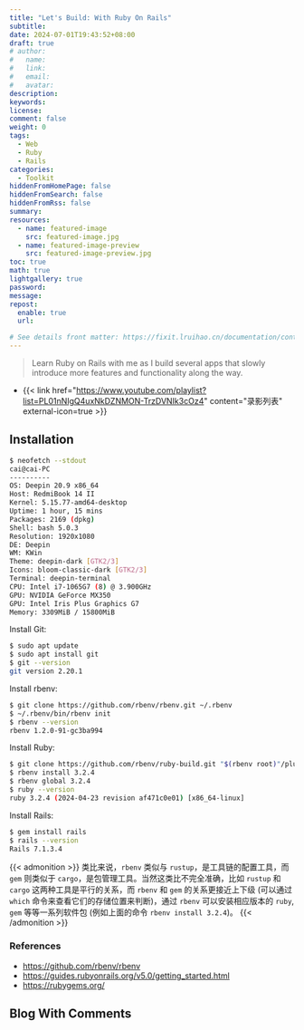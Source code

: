 ```yaml
---
title: "Let's Build: With Ruby On Rails"
subtitle:
date: 2024-07-01T19:43:52+08:00
draft: true
# author:
#   name:
#   link:
#   email:
#   avatar:
description:
keywords:
license:
comment: false
weight: 0
tags:
  - Web
  - Ruby
  - Rails
categories:
  - Toolkit
hiddenFromHomePage: false
hiddenFromSearch: false
hiddenFromRss: false
summary:
resources:
  - name: featured-image
    src: featured-image.jpg
  - name: featured-image-preview
    src: featured-image-preview.jpg
toc: true
math: true
lightgallery: true
password:
message:
repost:
  enable: true
  url:

# See details front matter: https://fixit.lruihao.cn/documentation/content-management/introduction/#front-matter
---
```


> Learn Ruby on Rails with me as I build several apps that slowly introduce more features and functionality along the way. 

<!--more-->

- {{< link href="https://www.youtube.com/playlist?list=PL01nNIgQ4uxNkDZNMON-TrzDVNIk3cOz4" content="录影列表" external-icon=true >}}

## Installation

```bash
$ neofetch --stdout
cai@cai-PC 
---------- 
OS: Deepin 20.9 x86_64 
Host: RedmiBook 14 II 
Kernel: 5.15.77-amd64-desktop 
Uptime: 1 hour, 15 mins 
Packages: 2169 (dpkg) 
Shell: bash 5.0.3 
Resolution: 1920x1080 
DE: Deepin 
WM: KWin 
Theme: deepin-dark [GTK2/3] 
Icons: bloom-classic-dark [GTK2/3] 
Terminal: deepin-terminal 
CPU: Intel i7-1065G7 (8) @ 3.900GHz 
GPU: NVIDIA GeForce MX350 
GPU: Intel Iris Plus Graphics G7 
Memory: 3309MiB / 15800MiB 
```

Install Git:

```bash
$ sudo apt update
$ sudo apt install git
$ git --version
git version 2.20.1
```

Install rbenv:

```bash
$ git clone https://github.com/rbenv/rbenv.git ~/.rbenv
$ ~/.rbenv/bin/rbenv init
$ rbenv --version 
rbenv 1.2.0-91-gc3ba994
```

Install Ruby:

```bash
$ git clone https://github.com/rbenv/ruby-build.git "$(rbenv root)"/plugins/ruby-build
$ rbenv install 3.2.4
$ rbenv global 3.2.4
$ ruby --version
ruby 3.2.4 (2024-04-23 revision af471c0e01) [x86_64-linux]
```

Install Rails:

```bash
$ gem install rails
$ rails --version
Rails 7.1.3.4
```

{{< admonition >}}
类比来说，`rbenv` 类似与 `rustup`，是工具链的配置工具，而 `gem` 则类似于 `cargo`，是包管理工具。当然这类比不完全准确，比如 `rustup` 和 `cargo` 这两种工具是平行的关系，而 `rbenv` 和 `gem` 的关系更接近上下级 (可以通过 `which` 命令来查看它们的存储位置来判断)，通过 `rbenv` 可以安装相应版本的 `ruby`, `gem` 等等一系列软件包 (例如上面的命令 `rbenv install 3.2.4`)。
{{< /admonition >}}

### References

- https://github.com/rbenv/rbenv
- https://guides.rubyonrails.org/v5.0/getting_started.html
- https://rubygems.org/

## Blog With Comments
